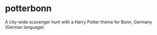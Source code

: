 # potterbonn
A city-wide scavenger hunt with a Harry Potter theme for Bonn, Germany (German language)
